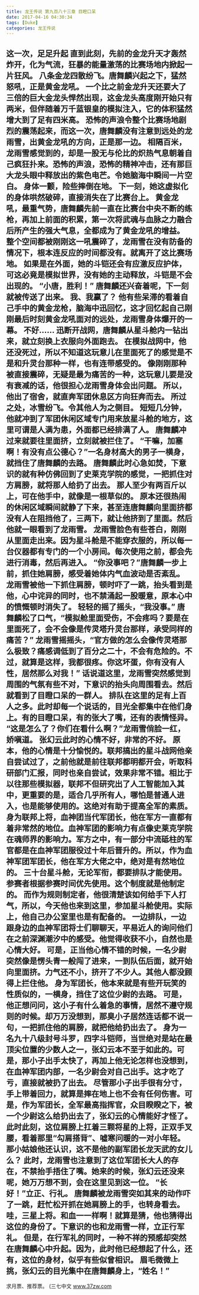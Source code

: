 ```yaml
---
title: 龙王传说 第九百八十三章 目瞪口呆
date: 2017-04-16 04:30:34
tags: [Duke]
categories: 龙王传说
---
```


这一次，足足升起 直到此刻，先前的金龙升天才轰然炸开，化为气流，狂暴的能量激荡的比赛场地内掀起一片狂风。
八条金龙四散纷飞。唐舞麟兴起之下，猛然怒吼，正是黄金龙吼。
一个比之前金龙升天还要大了三倍的巨大金龙头悍然出现，这金龙头高度刚开始只有两米，但伴随着万千蓝银皇的模拟注入，它的体积猛然增大到了足有四米高。
恐怖的声浪令整个比赛场地剧烈的震荡起来，而这一次，唐舞麟没有注意到远处的龙雨雪，出黄金龙吼的方向，正是那一边。
相隔百米，龙雨雪感觉到的，却是一股无与伦比的炽热气息朝着自己疯狂扑来。恐怖的声浪，恐怖的精神冲击，还有那巨大龙头眼中释放出的紫色电芒。令她脑海中瞬间一片空白。
身体一颤，险些摔倒在地。
下一刻，她这虚拟化的身体哄然破碎，直接消失在了比赛台上。
黄金龙吼，最重气势，唐舞麟先前一直在比赛台中央不断的练枪，再加上前面的积累，第一次将武魂与血脉之力融合后所产生的强大气息，全都成为了黄金龙吼的增益。
整个空间都被刚刚这一吼震碎了，龙雨雪在没有防备的情况下，根本连反应的时间都没有。就离开了这比赛场地。
如果是在外面，她的斗铠还会有应激反应护体，可这必竟是模拟世界，没有她的主动释放，斗铠是不会出现的。
“小唐，胜利！”
唐舞麟还兴奋着呢，下一刻就被传送了出来。
我、我赢了？
他有些呆滞的看着自己手中的黄金龙枪，脑海中迅回忆，这才回忆起自己刚刚最后时刻黄金龙吼面对的远处，龙雨雪身体爆开的一幕。
不好……
迅断开战网，唐舞麟从星斗舱内一钻出来，就立刻换上衣服向外面跑去。
在模拟战网中，他还没死过，所以不知道这玩意儿在里面死了的感觉是不是和升灵台那种一样，也有连带感受的。
像刚刚那种被直接震碎，无疑是最为痛苦的一种，这玩意儿要是没有衰减的话，他很担心龙雨雪身体会出问题。
所以，他出了宿舍，就直奔军团休息区方向狂奔而去。
所过之处，冰雪纷飞。令其他人为之侧目。
短短几分钟，他就冲到了军团休闲区域专门用来放星斗舱的地方，这里可谓是人满为患，外面都已经排满了人。
唐舞麟冲过来就要往里面挤，立刻就被拦住了。
“干嘛，加塞啊！有没有点公德心？”一名身材高大的男子一横身，就挡住了唐舞麟的去路。
唐舞麟此时心急如焚，下意识的就有种仿佛回到了史莱克学院的感觉，一把抓住对方肩膀，就将那人给扔了出去。
那人至少有两百斤以上，可在他手中，就像是一根草似的。
原本还很热闹的休闲区域瞬间就静了下来，甚至连唐舞麟向里面挤都没有人在阻挡他了，三两下，就让他挤到了里面。然后他就一眼看到了龙雨雪。
龙雨雪脸色有些苍白，刚刚从里面走出来。因为星斗舱是不能穿衣服的，所以每一台仪器都有专门的一个小房间。每次使用之前，都会先进行消毒，然后再进入。
“你没事吧？”唐舞麟一步上前，抓住她肩膀，感受着她体内气血波动是否紊乱。
龙雨雪被他一下抓住肩膀，顿时吓了一跳，抬头看到是他，心中诧异的同时，也不禁涌起一股暖意，原本心中的愤慨顿时消失了。
轻轻的摇了摇头，“我没事。”
唐舞麟松了口气，“模拟舱里面受伤，不会疼吗？要是在里面死了，会不会像是传灵塔升灵台那样，承受同样的痛苦？”
龙雨雪摇摇头，“官方做的怎么会像传灵塔那么极致？痛感调低到了百分之二十，不会有危险的。不过，就算是这样，我都很疼。你这坏蛋，你有没有人性，居然那么对我！”
话说道这里，龙雨雪突然感觉到周围的气氛有些不对，下意识的抬头向周围看去。然后就看到了目瞪口呆的一群人。
排队在这里的足有上百人之多。此时却每一个说话的，目光全都集中在他们身上。有的目瞪口呆，有的张大了嘴，还有的表情怪异。
“这是怎么了？你们在看什么啊？”龙雨雪俏脸一红，娇嗔道。
张幻云此时的心情不好，非常的不好。
原本，他的心情是十分愉悦的。联邦搞出的星斗战网他亲自尝试过了，之前他就是前往联邦都明都开会，听取科研部门汇报，同时也亲自尝试，效果非常不错。相比于以往那些模拟器，联邦不但研究出了人工智能加入其中，更重要的是，适合几乎所有人，哪怕是普通人进入，也是能够使用的。这绝对有助于提高全军的素质。
身为联邦上将，血神团当代军团长，他在军方一直都有着非常然的地位。血神军团的影响力有点像史莱克学院在魂师界的影响力。军方之中，有一部分中流砥柱的军官都是在血神军团服役过十年后晋升的。所以，作为血神军团军团长，他在军方大佬之中，绝对是有然地位的。
三十台星斗舱，无论军衔，都要排队才能使用。参赛者根据参赛时间优先使用。这个制度就是他制定的。
而作为规则制定者，他很清楚该如何给手下人打气，所以，今天他也来到这里，参加星斗舱使用。实际上，他自己办公室里也是有配备的。
一边排队，一边跟身边的血神军团将士们聊聊天，平易近人的询问他们在之前深渊潮汐中的感受。他觉得收获不小，自然也是心情大好。
可是，正当他心情不错的时候，一名少尉突然像是愣头青一般闯了进来，一到队伍后面，就开始向里面挤。力气还不小，挤开了不少人。其他人都没顾得上拦住他。
身为军团长，他本来就是有些开玩笑的性质似的，一横身，挡住了这位少尉的去路。
可是，他正想问问，这小子有什么着急的事情，居然不遵守规则的时候。却万万没想到，那臭小子居然连话都不说一句，一把抓住他的肩膀，就把他给扔出去了。
身为一名九十八级封号斗罗，四字斗铠师，当世绝对是站在最顶尖位置的少数人之一，张幻云本不至于如此的。可是，那小子出手太快了，再加上他无论怎样也没想到，在血神军团内部，一名少尉会对自己出手。这才吃了亏，直接就被扔了出去。
尽管那小子出手很有分寸，手上带着回力，就算是摔在地上也不会有任何伤害。可是，作为军团长，全军最高指挥官，众目睽睽之下，被一个少尉这么给扔出去了，张幻云的心情能好才怪了。
此时此刻，这位肩膀上扛着三颗将星的上将，正双手叉腰，看着那里“勾肩搭背”、嘘寒问暖的一对小年轻。那小姑娘他还认识，这不是他的副军团长龙天武的女儿么？
此时，龙雨雪也注意到了这位军团长大人的存在，不禁抬手捂住了嘴。她来的时候，张幻云还没来呢，她万万想不到，会在这里见到这一位。
“长好！”立正、行礼。
唐舞麟被龙雨雪突如其来的动作吓了一跳，赶忙松开抓在她肩膀上的手，也转身看去。
哇，三星上将。和血一一样啊！就算是猜，他也猜得出这位的身份了。下意识的也和龙雨雪一样，立正行军礼。
但是，在行军礼的同时，一种不祥的预感却突然在唐舞麟心中升起。因为，此时他已经想起了什么，还有，这位的身材，似乎有些似曾相识。
眉毛微微上挑，张幻云的目光集中在唐舞麟身上，“姓名！”
---------------------------------
求月票、推荐票。
(三七中文 www.37zw.com